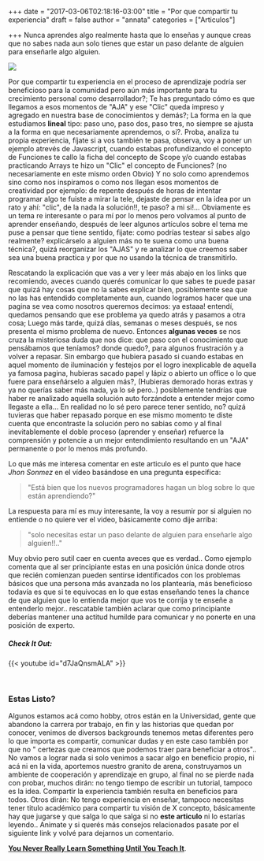 +++
date = "2017-03-06T02:18:16-03:00"
title = "Por que compartir tu experiencia"
draft = false
author = "annata"
categories = ["Articulos"]

+++
Nunca aprendes algo realmente hasta que lo enseñas y aunque creas que no sabes nada aun solo tienes que estar
un paso delante de alguien para enseñarle algo alguien.

<!--more-->

![](/img/aprende-compartiendo.jpg)

Por que compartir tu experiencia en el proceso de aprendizaje podría ser beneficioso para la comunidad pero aún más importante para tu crecimiento personal como desarrollador?; Te has preguntado cómo es que llegamos a esos momentos de "AJA" y ese "Clic" queda impreso y agregado en nuestra base de conocimientos y demás?; La forma en la que estudiamos **lineal** tipo: paso uno, paso dos, paso tres, no siempre se ajusta a la forma en que necesariamente aprendemos, o si?. Proba, analiza tu propia experiencia, fíjate si a vos también te pasa, observa, voy a poner un ejemplo atrevés de Javascript, cuando estabas profundizando el concepto de Funciones te callo la ficha del concepto de Scope y/o cuando estabas practicando Arrays te hizo un "Clic" el concepto de Funciones? (no necesariamente en este mismo orden Obvio) Y no solo como aprendemos sino como nos inspiramos  o como nos llegan esos momentos de creatividad por ejemplo: de repente después de horas de intentar programar algo te fuiste a mirar la tele, dejaste de pensar en la idea por un rato y ahí: "clic", de la nada la solución!!, te paso? a mi si!...
Obviamente es un tema re interesante o para mí por lo menos pero volvamos al punto de aprender enseñando, después de leer algunos artículos sobre el tema me puse a pensar que tiene sentido, fijate: como podrías testear si sabes algo realmente? explicárselo a alguien más no te suena como una buena técnica?, quizá reorganizar los "AJAS" y re analizar lo que creemos saber sea una buena practica y por que no usando la técnica de transmitirlo.

Rescatando la explicación que vas a ver y leer más abajo en los links que recomiendo, aveces cuando querés comunicar lo que sabes te puede pasar que quizá hay cosas que no la sabes explicar bien, posiblemente sea que no las has entendido completamente aun, cuando logramos hacer que una pagina se vea como nosotros queremos decimos: ya estaaa! entendí, quedamos pensando que ese problema ya quedo atrás y pasamos a otra cosa; Luego más tarde, quizá días, semanas o meses después, se nos presenta el mismo problema de nuevo. Entonces **algunas veces** se nos cruza la misteriosa duda que nos dice: que paso con el conocimiento que pensábamos que teníamos? donde quedo?, para algunos frustración y a volver a repasar. Sin embargo que hubiera pasado si cuando estabas en aquel momento de iluminación y festejos por el logro inexplicable de aquella ya famosa pagina, hubieras sacado papel y lápiz o abierto un office o lo que fuere para enseñárselo a alguien más?, (Hubieras demorado horas extras y ya no querías saber más nada, ya lo sé pero..) posiblemente tendrías que haber re analizado aquella solución auto forzándote a entender mejor como llegaste a ella... En realidad no lo sé pero parece tener sentido, no? quizá tuvieras que haber repasado porque en ese mismo momento te diste cuenta que encontraste la solución pero no sabias como y al final inevitablemente el doble proceso (aprender y enseñar) refuerce la comprensión y potencie a un mejor entendimiento resultando en un "AJA" permanente o por lo menos más profundo.

Lo que más me interesa comentar en este articulo es el punto que hace *Jhon Sonmez* en el vídeo basándose en una pregunta especifica:

> "Está bien que los nuevos programadores hagan un blog sobre lo que están aprendiendo?"

La respuesta para mí es muy interesante, la voy a resumir por si alguien no entiende o no quiere ver el video, básicamente como dije arriba:

> "solo necesitas estar un paso delante de alguien para enseñarle algo alguien!!.."

Muy obvio pero sutil caer en cuenta aveces que es verdad.. Como ejemplo comenta que al ser principiante estas en una posición única donde otros que recién comienzan pueden sentirse identificados con los problemas básicos que una persona más avanzada no los plantearía, más beneficioso todavía es que si te equivocas en lo que estas enseñando tenes la chance de que alguien que lo entienda mejor que vos te corrija y te enseñe a entenderlo mejor.. rescatable también aclarar que como principiante deberías mantener una actitud humilde para comunicar y no ponerte en una posición de experto.

##### Check It Out:


{{< youtube id="d7JaQnsmALA" >}}

&nbsp;

### Estas Listo?

Algunos estamos acá como hobby, otros están en la Universidad, gente que abandono la carrera por trabajo, en fin y las historias que quedan por conocer, venimos de diversos backgrounds tenemos metas diferentes pero lo que importa es compartir, comunicar dudas y en este caso también por que no " certezas que creamos que podemos traer para beneficiar a otros".. No vamos a lograr nada si solo venimos a sacar algo en beneficio propio, ni acá ni en la vida, aportemos nuestro granito de arena, construyamos un ambiente de cooperación y aprendizaje en grupo, al final no se pierde nada con probar, muchos dirán: no tengo tiempo de escribir un tutorial, tampoco es la idea. Compartir la experiencia también resulta en beneficios para todos. Otros dirán: No tengo experiencia en enseñar, tampoco necesitas tener titulo académico para compartir tu visión de X concepto, básicamente hay que jugarse y que salga lo que salga si no **este articulo** ni lo estarías leyendo.. Animate y si querés más consejos relacionados pasate por el siguiente link y volvé para dejarnos un comentario.



**[You Never Really Learn Something Until You Teach It](https://dzone.com/articles/you-never-really-learn)**.
